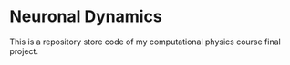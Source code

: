 # Neuronal Dynamics
 This is a repository store code of my computational physics course final project. 
